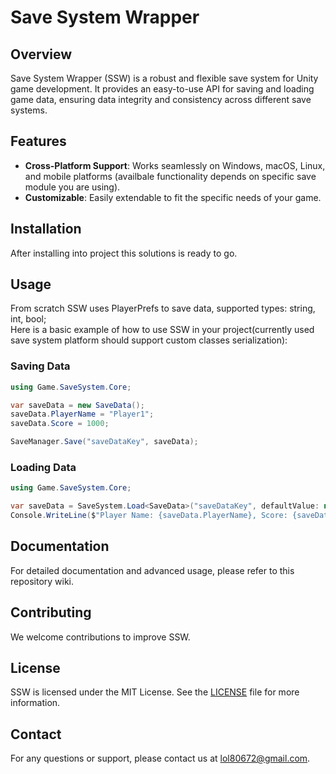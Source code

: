 # Save System Wrapper

## Overview
Save System Wrapper (SSW) is a robust and flexible save system for Unity game development. It provides an easy-to-use API for saving and loading game data, ensuring data integrity and consistency across different save systems.

## Features
- **Cross-Platform Support**: Works seamlessly on Windows, macOS, Linux, and mobile platforms (availbale functionality depends on specific save module you are using).
- **Customizable**: Easily extendable to fit the specific needs of your game.

## Installation
After installing into project this solutions is ready to go.

## Usage
From scratch SSW uses PlayerPrefs to save data, supported types: string, int, bool;\
Here is a basic example of how to use SSW in your project(currently used save system platform should support custom classes serialization):

### Saving Data
```csharp
using Game.SaveSystem.Core;

var saveData = new SaveData();
saveData.PlayerName = "Player1";
saveData.Score = 1000;

SaveManager.Save("saveDataKey", saveData);
```

### Loading Data
```csharp
using Game.SaveSystem.Core;

var saveData = SaveSystem.Load<SaveData>("saveDataKey", defaultValue: new SaveData());
Console.WriteLine($"Player Name: {saveData.PlayerName}, Score: {saveData.Score}");
```

## Documentation
For detailed documentation and advanced usage, please refer to this repository wiki.

## Contributing
We welcome contributions to improve SSW.

## License
SSW is licensed under the MIT License. See the [LICENSE](LICENSE) file for more information.

## Contact
For any questions or support, please contact us at lol80672@gmail.com.

